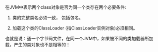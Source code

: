 在JVM中表示两个class对象是否为同一个类存在两个必要条件:

1. 类的完整类名必须一致， 包括包名。

2. 加载这个类的ClassLoader (指ClassLoader实例对象)必须相同。

   

也就是说：通一个字节码文件，在同一个JVM中，如果被不同的类加载器所加载，产生的类对象也不是相等的！

